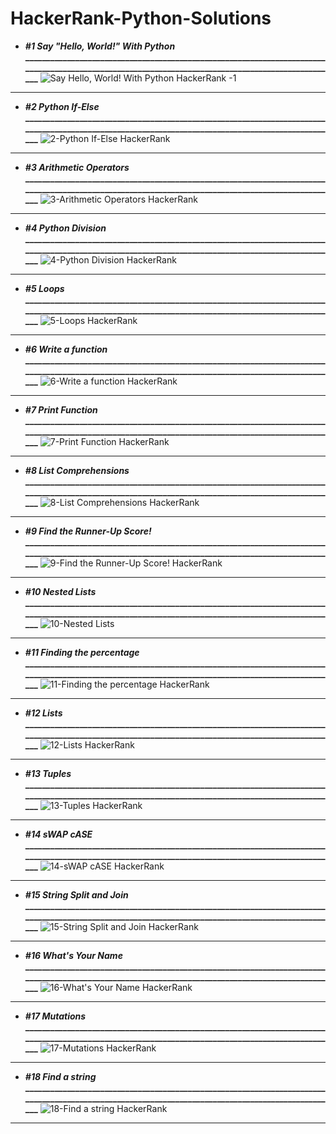 # HackerRank-Python-Solutions
- **_#1 Say "Hello, World!" With Python_**
  **___________________________________________________________________________________________________________________________________________________**
![Say Hello, World! With Python  HackerRank -1](https://github.com/shubhankarahire/HackerRank-Python/assets/152575983/90b89194-5aa1-44c4-9e40-05440338a09c)
***********************************************************************************************************************************************************************************************************
- **_#2 Python If-Else_**
  **___________________________________________________________________________________________________________________________________________________**
  ![2-Python If-Else  HackerRank](https://github.com/shubhankarahire/HackerRank-Python/assets/152575983/bc969535-27db-4435-9cea-7b49f2dfccd9)
***********************************************************************************************************************************************************************************************************
- **_#3 Arithmetic Operators_**
  **___________________________________________________________________________________________________________________________________________________**
  ![3-Arithmetic Operators  HackerRank](https://github.com/shubhankarahire/HackerRank-Python/assets/152575983/a753faa9-a573-47aa-b08c-18e7b3837bd9)
***********************************************************************************************************************************************************************************************************
- **_#4 Python Division_**
  **___________________________________________________________________________________________________________________________________________________**
  ![4-Python Division  HackerRank](https://github.com/shubhankarahire/HackerRank-Python/assets/152575983/b90147b3-47f7-424f-b57c-ae37a866da0e)
***********************************************************************************************************************************************************************************************************
- **_#5 Loops_**
  **___________________________________________________________________________________________________________________________________________________**
  ![5-Loops  HackerRank](https://github.com/shubhankarahire/HackerRank-Python/assets/152575983/940822b4-1e52-4714-afc7-9322dc702ec9)
***********************************************************************************************************************************************************************************************************
- **_#6 Write a function_**
  **___________________________________________________________________________________________________________________________________________________**
  ![6-Write a function  HackerRank](https://github.com/shubhankarahire/HackerRank-Python/assets/152575983/23a960e4-9d52-4f63-a661-c89f14b000ce)
***********************************************************************************************************************************************************************************************************
- **_#7 Print Function_**
  **___________________________________________________________________________________________________________________________________________________**
  ![7-Print Function  HackerRank](https://github.com/shubhankarahire/HackerRank-Python/assets/152575983/c96d06bc-6632-49f6-9c0c-f60465128b26)
***********************************************************************************************************************************************************************************************************
- **_#8 List Comprehensions_**
  **___________________________________________________________________________________________________________________________________________________**
  ![8-List Comprehensions  HackerRank](https://github.com/shubhankarahire/HackerRank-Python/assets/152575983/ae08c66a-5ae3-434e-88d5-d616c357521a)
***********************************************************************************************************************************************************************************************************
- **_#9 Find the Runner-Up Score!_**
  **___________________________________________________________________________________________________________________________________________________**
  ![9-Find the Runner-Up Score!  HackerRank ](https://github.com/shubhankarahire/HackerRank-Python/assets/152575983/62ea02a8-b124-47f4-b93f-0416d6514bbf)
***********************************************************************************************************************************************************************************************************
- **_#10 Nested Lists_**
  **___________________________________________________________________________________________________________________________________________________**
  ![10-Nested Lists](https://github.com/shubhankarahire/HackerRank-Python/assets/152575983/b2bee6e0-63c6-47c9-9fb5-9877197bb322)
***********************************************************************************************************************************************************************************************************
- **_#11 Finding the percentage_**
  **___________________________________________________________________________________________________________________________________________________**
  ![11-Finding the percentage  HackerRank](https://github.com/shubhankarahire/HackerRank-Python/assets/152575983/302f63f1-dc98-4739-9591-e3c91e85a138)
***********************************************************************************************************************************************************************************************************
- **_#12 Lists_**
  **___________________________________________________________________________________________________________________________________________________**
  ![12-Lists  HackerRank](https://github.com/shubhankarahire/HackerRank-Python/assets/152575983/eeeb8d62-091c-4e51-99f0-5cbd0a1a201d)
***********************************************************************************************************************************************************************************************************
- **_#13 Tuples_**
  **___________________________________________________________________________________________________________________________________________________**
  ![13-Tuples  HackerRank](https://github.com/shubhankarahire/HackerRank-Python/assets/152575983/2855a610-229f-4aa5-9a08-8b9c8464e698)
***********************************************************************************************************************************************************************************************************
- **_#14 sWAP cASE_**
  **___________________________________________________________________________________________________________________________________________________**
  ![14-sWAP cASE  HackerRank](https://github.com/shubhankarahire/HackerRank-Python/assets/152575983/573a90b8-58ea-437e-8a87-a14f9c063b8f)
***********************************************************************************************************************************************************************************************************
- **_#15 String Split and Join_**
  **___________________________________________________________________________________________________________________________________________________**
  ![15-String Split and Join  HackerRank](https://github.com/shubhankarahire/HackerRank-Python/assets/152575983/42d89f04-3d21-4c95-a8ec-963fa0ff1f6a)
***********************************************************************************************************************************************************************************************************
- **_#16 What's Your Name_**
  **___________________________________________________________________________________________________________________________________________________**
  ![16-What's Your Name  HackerRank](https://github.com/shubhankarahire/HackerRank-Python/assets/152575983/ef54e2bd-b977-4359-b220-deb189df3a98)
***********************************************************************************************************************************************************************************************************
- **_#17 Mutations_**
  **___________________________________________________________________________________________________________________________________________________**
  ![17-Mutations  HackerRank](https://github.com/shubhankarahire/HackerRank-Python/assets/152575983/ae27d970-9284-49df-94e6-9d32c2619c91)
***********************************************************************************************************************************************************************************************************
- **_#18 Find a string_**
  **___________________________________________________________________________________________________________________________________________________**
  ![18-Find a string  HackerRank](https://github.com/shubhankarahire/HackerRank-Python/assets/152575983/922d4dc8-1907-4908-9853-075b7919f9d1)
***********************************************************************************************************************************************************************************************************
